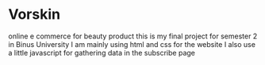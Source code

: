 # Vorskin
online e commerce for beauty product
this is my final project for semester 2 in Binus University
I am mainly using html and css for the website
I also use a little javascript for gathering data in the subscribe page
